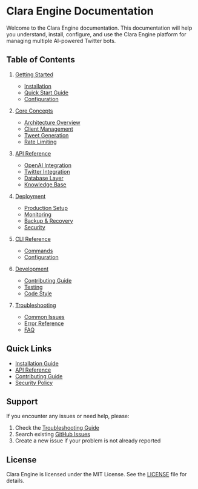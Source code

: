 # Clara Engine Documentation

Welcome to the Clara Engine documentation. This documentation will help you understand, install, configure, and use the Clara Engine platform for managing multiple AI-powered Twitter bots.

## Table of Contents

1. [Getting Started](./getting-started/README.md)
   - [Installation](./getting-started/installation.md)
   - [Quick Start Guide](./getting-started/quickstart.md)
   - [Configuration](./getting-started/configuration.md)

2. [Core Concepts](./concepts/README.md)
   - [Architecture Overview](./concepts/architecture.md)
   - [Client Management](./concepts/clients.md)
   - [Tweet Generation](./concepts/tweet-generation.md)
   - [Rate Limiting](./concepts/rate-limiting.md)

3. [API Reference](./api/README.md)
   - [OpenAI Integration](./api/openai.md)
   - [Twitter Integration](./api/twitter.md)
   - [Database Layer](./api/database.md)
   - [Knowledge Base](./api/knowledge-base.md)

4. [Deployment](./deployment/README.md)
   - [Production Setup](./deployment/production.md)
   - [Monitoring](./deployment/monitoring.md)
   - [Backup & Recovery](./deployment/backup-recovery.md)
   - [Security](./deployment/security.md)

5. [CLI Reference](./cli/README.md)
   - [Commands](./cli/commands.md)
   - [Configuration](./cli/configuration.md)

6. [Development](./development/README.md)
   - [Contributing Guide](./development/contributing.md)
   - [Testing](./development/testing.md)
   - [Code Style](./development/code-style.md)

7. [Troubleshooting](./troubleshooting/README.md)
   - [Common Issues](./troubleshooting/common-issues.md)
   - [Error Reference](./troubleshooting/errors.md)
   - [FAQ](./troubleshooting/faq.md)

## Quick Links

- [Installation Guide](./getting-started/installation.md)
- [API Reference](./api/README.md)
- [Contributing Guide](./development/contributing.md)
- [Security Policy](./deployment/security.md)

## Support

If you encounter any issues or need help, please:

1. Check the [Troubleshooting Guide](./troubleshooting/README.md)
2. Search existing [GitHub Issues](https://github.com/yourusername/clara-engine/issues)
3. Create a new issue if your problem is not already reported

## License

Clara Engine is licensed under the MIT License. See the [LICENSE](../LICENSE) file for details. 